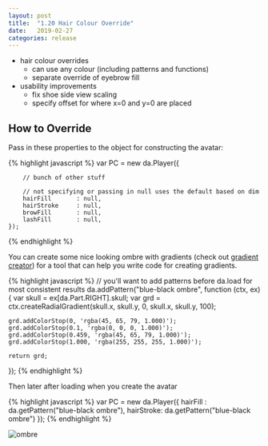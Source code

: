 ```yaml
---
layout: post
title:  "1.20 Hair Colour Override"
date:   2019-02-27
categories: release
---
```


- hair colour overrides
    - can use any colour (including patterns and functions)
    - separate override of eyebrow fill
- usability improvements
    - fix shoe side view scaling
    - specify offset for where x=0 and y=0 are placed

## How to Override
Pass in these properties to the object for constructing the avatar:

{% highlight javascript %}
var PC = new da.Player({

        // bunch of other stuff
        
        // not specifying or passing in null uses the default based on dim
        hairFill       : null,
        hairStroke     : null,
        browFill       : null,
        lashFill       : null,
    });
{% endhighlight %}

You can create some nice looking ombre with gradients (check out [gradient creator](http://victorblog.com/html5-canvas-gradient-creator/))
for a tool that can help you write code for creating gradients.

{% highlight javascript %}
// you'll want to add patterns before da.load for most consistent results
da.addPattern("blue-black ombre", function (ctx, ex) {
    var skull = ex[da.Part.RIGHT].skull;
    var grd = ctx.createRadialGradient(skull.x, skull.y, 0, skull.x, skull.y, 100);
    
    grd.addColorStop(0, 'rgba(45, 65, 79, 1.000)');
    grd.addColorStop(0.1, 'rgba(0, 0, 0, 1.000)');
    grd.addColorStop(0.459, 'rgba(45, 65, 79, 1.000)');
    grd.addColorStop(1.000, 'rgba(255, 255, 255, 1.000)');

    return grd;
});
{% endhighlight %}

Then later after loading when you create the avatar

{% highlight javascript %}
var PC = new da.Player({
        hairFill  : da.getPattern("blue-black ombre"),
        hairStroke: da.getPattern("blue-black ombre")
    });
{% endhighlight %}

![ombre](https://i.imgur.com/pEQ8qNY.png)